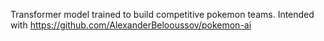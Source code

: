 Transformer model trained to build competitive pokemon teams. Intended with https://github.com/AlexanderBelooussov/pokemon-ai